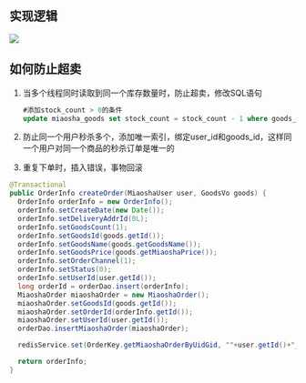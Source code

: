 

## 实现逻辑

![](https://gitee.com/HappyBinbin/pcigo/raw/master/202111012321818.png)







## 如何防止超卖

1. 当多个线程同时读取到同一个库存数量时，防止超卖，修改SQL语句

    ```sql
    #添加stock_count > 0的条件
    update miaosha_goods set stock_count = stock_count - 1 where goods_id = #{goodsId} and stock_count > 0
    ```

2. 防止同一个用户秒杀多个，添加唯一索引，绑定user_id和goods_id，这样同一个用户对同一个商品的秒杀订单是唯一的

3. 重复下单时，插入错误，事物回滚

```java
@Transactional
public OrderInfo createOrder(MiaoshaUser user, GoodsVo goods) {
  OrderInfo orderInfo = new OrderInfo();
  orderInfo.setCreateDate(new Date());
  orderInfo.setDeliveryAddrId(0L);
  orderInfo.setGoodsCount(1);
  orderInfo.setGoodsId(goods.getId());
  orderInfo.setGoodsName(goods.getGoodsName());
  orderInfo.setGoodsPrice(goods.getMiaoshaPrice());
  orderInfo.setOrderChannel(1);
  orderInfo.setStatus(0);
  orderInfo.setUserId(user.getId());
  long orderId = orderDao.insert(orderInfo);
  MiaoshaOrder miaoshaOrder = new MiaoshaOrder();
  miaoshaOrder.setGoodsId(goods.getId());
  miaoshaOrder.setOrderId(orderInfo.getId());
  miaoshaOrder.setUserId(user.getId());
  orderDao.insertMiaoshaOrder(miaoshaOrder);

  redisService.set(OrderKey.getMiaoshaOrderByUidGid, ""+user.getId()+"_"+goods.getId(), miaoshaOrder);

  return orderInfo;
}
```